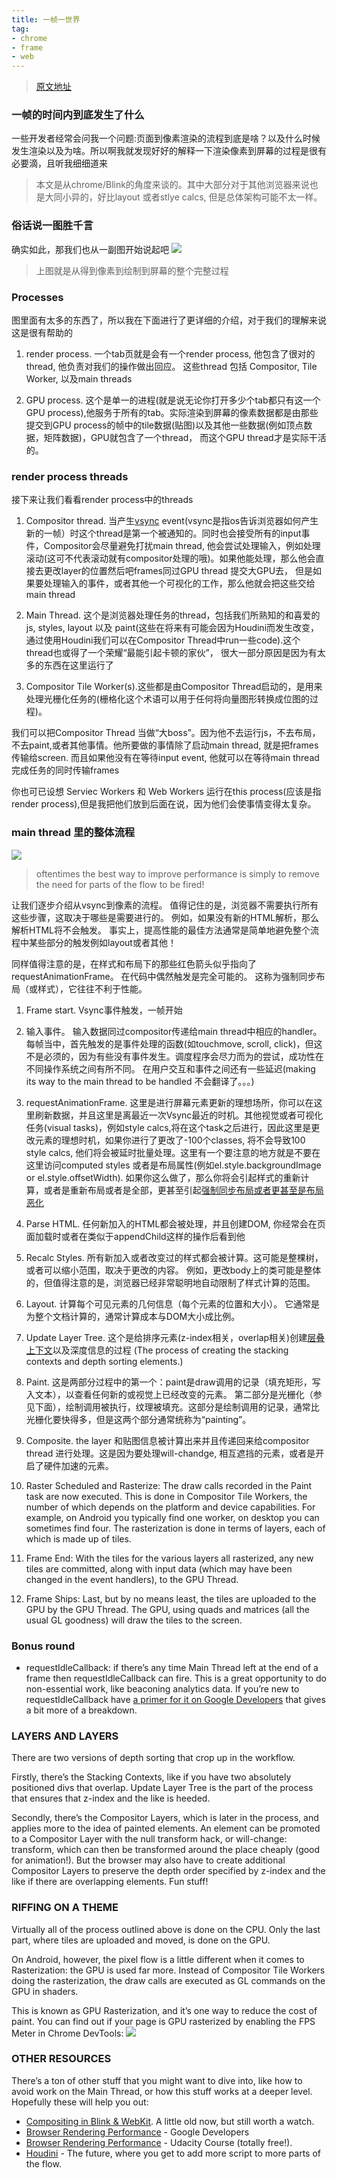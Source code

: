 ```yaml
---
title: 一帧一世界
tag:
- chrome 
- frame
- web
---
```

> [原文地址](https://aerotwist.com/blog/the-anatomy-of-a-frame/)
### 一帧的时间内到底发生了什么
一些开发者经常会问我一个问题:页面到像素渲染的流程到底是啥？以及什么时候发生渲染以及为啥。所以啊我就发现好好的解释一下渲染像素到屏幕的过程是很有必要滴，且听我细细道来

<!-- more -->

> 本文是从chrome/Blink的角度来谈的。其中大部分对于其他浏览器来说也是大同小异的，好比layout 或者stlye calcs, 但是总体架构可能不太一样。

### 俗话说一图胜千言
确实如此，那我们也从一副图开始说起吧
![](https://aerotwist.com/static/blog/the-anatomy-of-a-frame/anatomy-of-a-frame.svg)
> 上图就是从得到像素到绘制到屏幕的整个完整过程

### Processes
图里面有太多的东西了，所以我在下面进行了更详细的介绍，对于我们的理解来说这是很有帮助的
1. render process. 一个tab页就是会有一个render process, 他包含了很对的thread, 他负责对我们的操作做出回应。 这些thread 包括 Compositor, Tile Worker, 以及main threads

2. GPU process. 这个是单一的进程(就是说无论你打开多少个tab都只有这一个GPU process),他服务于所有的tab。实际渲染到屏幕的像素数据都是由那些提交到GPU process的帧中的tile数据(贴图)以及其他一些数据(例如顶点数据，矩阵数据)，GPU就包含了一个thread， 而这个GPU thread才是实际干活的。

### render process threads
接下来让我们看看render process中的threads
1. Compositor thread. 当产生[vsync](http://blog.csdn.net/zzqhost/article/details/7785376) event(vsync是指os告诉浏览器如何产生新的一帧）时这个thread是第一个被通知的。同时也会接受所有的input事件，Compositor会尽量避免打扰main thread, 他会尝试处理输入，例如处理滚动(这可不代表滚动就有compositor处理的哦)。如果他能处理，那么他会直接去更改layer的位置然后吧frames同过GPU thread 提交大GPU去， 但是如果要处理输入的事件，或者其他一个可视化的工作，那么他就会把这些交给main thread

2. Main Thread. 这个是浏览器处理任务的thread，包括我们所熟知的和喜爱的js, styles, layout 以及 paint(这些在将来有可能会因为Houdini而发生改变，通过使用Houdini我们可以在Compositor Thread中run一些code).这个thread也或得了一个荣耀“最能引起卡顿的家伙”， 很大一部分原因是因为有太多的东西在这里运行了

3. Compositor Tile Worker(s).这些都是由Compositor Thread启动的，是用来处理光栅化任务的(栅格化这个术语可以用于任何将向量图形转换成位图的过程)。

我们可以把Compositor Thread 当做“大boss”。因为他不去运行js，不去布局，不去paint,或者其他事情。他所要做的事情除了启动main thread, 就是把frames传输给screen. 而且如果他没有在等待input event, 他就可以在等待main thread完成任务的同时传输frames

你也可已设想 Serviec Workers 和 Web Workers 运行在this process(应该是指render process),但是我把他们放到后面在说，因为他们会使事情变得太复杂。

### main thread 里的整体流程
![](https://aerotwist.com/static/blog/the-anatomy-of-a-frame/main-thread.svg)

> oftentimes the best way to improve performance is simply to remove the need for parts of the flow to be fired!

让我们逐步介绍从vsync到像素的流程。 值得记住的是，浏览器不需要执行所有这些步骤，这取决于哪些是需要进行的。 例如，如果没有新的HTML解析，那么解析HTML将不会触发。 事实上，提高性能的最佳方法通常是简单地避免整个流程中某些部分的触发例如layout或者其他！

同样值得注意的是，在样式和布局下的那些红色箭头似乎指向了requestAnimationFrame。 在代码中偶然触发是完全可能的。 这称为强制同步布局（或样式），它往往不利于性能。

1. Frame start. Vsync事件触发，一帧开始

2. 输入事件。 输入数据同过compositor传递给main thread中相应的handler。每帧当中，首先触发的是事件处理的函数(如touchmove, scroll, click)，但这不是必须的，因为有些没有事件发生。调度程序会尽力而为的尝试，成功性在不同操作系统之间有所不同。 在用户交互和事件之间还有一些延迟(making its way to the main thread to be handled 不会翻译了。。。)

3. requestAnimationFrame. 这里是进行屏幕元素更新的理想场所，你可以在这里刷新数据，并且这里是离最近一次Vsync最近的时机。其他视觉或者可视化任务(visual tasks)，例如style calcs,将在这个task之后进行，因此这里是更改元素的理想时机，如果你进行了更改了-100个classes, 将不会导致100 style calcs, 他们将会被延时批量处理。这里有一个要注意的地方就是不要在这里访问computed styles 或者是布局属性(例如el.style.backgroundImage or el.style.offsetWidth). 如果你这么做了，那么你将会引起样式的重新计算，或者是重新布局或者是全部，更甚至引起[强制同步布局或者更甚至是布局恶化](https://developers.google.com/web/fundamentals/performance/rendering/avoid-large-complex-layouts-and-layout-thrashing?hl=en#avoid-layout-thrashing)

4. Parse HTML. 任何新加入的HTML都会被处理，并且创建DOM, 你经常会在页面加载时或者在类似于appendChild这样的操作后看到他

5. Recalc Styles. 所有新加入或者改变过的样式都会被计算。这可能是整棵树，或者可以缩小范围，取决于更改的内容。 例如，更改body上的类可能是整体的，但值得注意的是，浏览器已经非常聪明地自动限制了样式计算的范围。

6. Layout. 计算每个可见元素的几何信息（每个元素的位置和大小）。 它通常是为整个文档计算的，通常计算成本与DOM大小成比例。

7. Update Layer Tree. 这个是给排序元素(z-index相关，overlap相关)创建[层叠上下文](https://www.w3ctech.com/topic/1065)以及深度信息的过程
(The process of creating the stacking contexts and depth sorting elements.)

8. Paint. 这是两部分过程中的第一个：paint是draw调用的记录（填充矩形，写入文本），以查看任何新的或视觉上已经改变的元素。 第二部分是光栅化（参见下面），绘制调用被执行，纹理被填充。这部分是绘制调用的记录，通常比光栅化要快得多，但是这两个部分通常统称为“painting”。

9. Composite. the layer 和贴图信息被计算出来并且传递回来给compositor thread 进行处理。这是因为要处理will-chandge, 相互遮挡的元素，或者是开启了硬件加速的元素。

10. Raster Scheduled and Rasterize: The draw calls recorded in the Paint task are now executed. This is done in Compositor Tile Workers, the number of which depends on the platform and device capabilities. For example, on Android you typically find one worker, on desktop you can sometimes find four. The rasterization is done in terms of layers, each of which is made up of tiles.

11. Frame End: With the tiles for the various layers all rasterized, any new tiles are committed, along with input data (which may have been changed in the event handlers), to the GPU Thread.

12. Frame Ships: Last, but by no means least, the tiles are uploaded to the GPU by the GPU Thread. The GPU, using quads and matrices (all the usual GL goodness) will draw the tiles to the screen.


### Bonus round
* requestIdleCallback: if there’s any time Main Thread left at the end of a frame then requestIdleCallback can fire. This is a great opportunity to do non-essential work, like beaconing analytics data. If you’re new to requestIdleCallback have [a primer for it on Google Developers](https://developers.google.com/web/updates/2015/08/using-requestidlecallback?hl=en) that gives a bit more of a breakdown.

### LAYERS AND LAYERS
There are two versions of depth sorting that crop up in the workflow.

Firstly, there’s the Stacking Contexts, like if you have two absolutely positioned divs that overlap. Update Layer Tree is the part of the process that ensures that z-index and the like is heeded.

Secondly, there’s the Compositor Layers, which is later in the process, and applies more to the idea of painted elements. An element can be promoted to a Compositor Layer with the null transform hack, or will-change: transform, which can then be transformed around the place cheaply (good for animation!). But the browser may also have to create additional Compositor Layers to preserve the depth order specified by z-index and the like if there are overlapping elements. Fun stuff!

### RIFFING ON A THEME
Virtually all of the process outlined above is done on the CPU. Only the last part, where tiles are uploaded and moved, is done on the GPU.

On Android, however, the pixel flow is a little different when it comes to Rasterization: the GPU is used far more. Instead of Compositor Tile Workers doing the rasterization, the draw calls are executed as GL commands on the GPU in shaders.

This is known as GPU Rasterization, and it’s one way to reduce the cost of paint. You can find out if your page is GPU rasterized by enabling the FPS Meter in Chrome DevTools:
![](https://aerotwist.com/static/blog/the-anatomy-of-a-frame/fps-meter.jpg)

### OTHER RESOURCES
There’s a ton of other stuff that you might want to dive into, like how to avoid work on the Main Thread, or how this stuff works at a deeper level. Hopefully these will help you out:
  * [Compositing in Blink & WebKit](https://www.youtube.com/watch?v=Lpk1dYdo62o). A little old now, but still worth a watch.
  * [Browser Rendering Performance](https://developers.google.com/web/fundamentals/performance/rendering/) - Google Developers
  * [Browser Rendering Performance](https://www.udacity.com/courses/ud860) - Udacity Course (totally free!).
  * [Houdini](https://dassur.ma/things/houdini-intro/) - The future, where you get to add more script to more parts of the flow.

